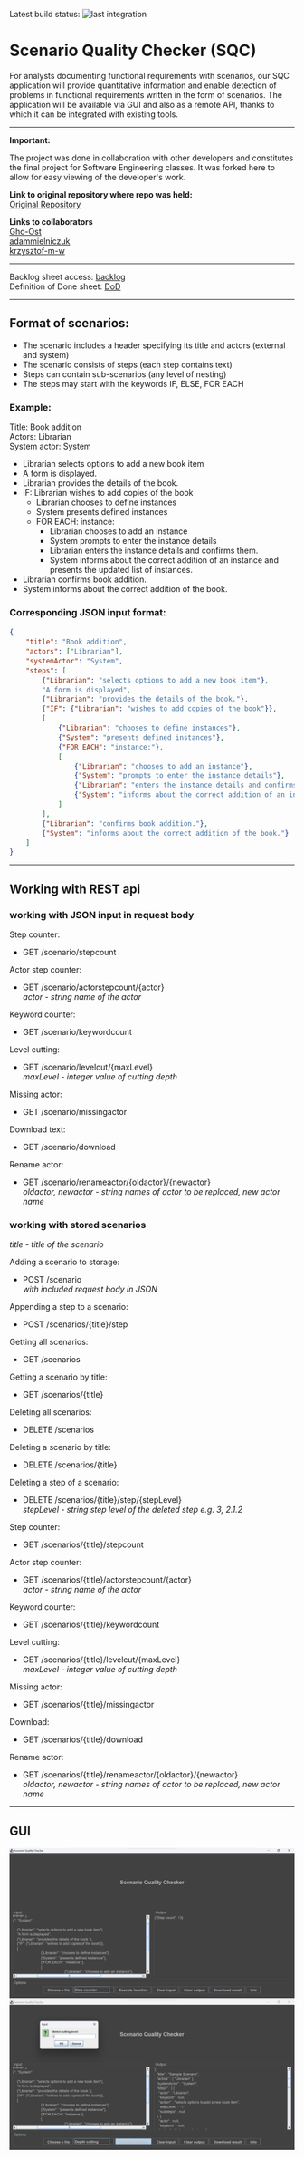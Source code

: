 Latest build status: 
![last integration](https://github.com/Gho-Ost/scenario-quality-checker/actions/workflows/integration.yml/badge.svg)

# Scenario Quality Checker (SQC)

For analysts documenting functional requirements with scenarios, our SQC application will provide quantitative information and enable detection of problems in functional requirements written in the form of scenarios. The application will be available via GUI and also as a remote API, thanks to which it can be integrated with existing tools.

---
<b>Important:</b><br>

The project was done in collaboration with other developers and constitutes the final project for Software Engineering classes. It was forked here to allow for easy viewing of the developer's work.

<b>Link to original repository where repo was held:</b> <br>
[Original Repository](https://github.com/Gho-Ost/scenario-quality-checker) <br>

<b>Links to collaborators</b> <br>
[Gho-Ost](https://github.com/Gho-Ost) <br>
[adammielniczuk](https://github.com/adammielniczuk) <br>
[krzysztof-m-w](https://github.com/krzysztof-m-w) <br>

---
Backlog sheet access: [backlog](https://docs.google.com/spreadsheets/d/10xPEoCOPM9XNCSuVxjXvBpm4q6dU80llhul9FbcC-B8/edit?usp=sharing)<br>
Definition of Done sheet: [DoD](https://docs.google.com/spreadsheets/d/1tAZz23FwqmvO13xXP5R6w4fjLJbzPUflcsjcx2UOEy8/edit?usp=sharing)

---

## Format of scenarios:
- The scenario includes a header specifying its title and actors (external and system)
- The scenario consists of steps (each step contains text)
- Steps can contain sub-scenarios (any level of nesting)
- The steps may start with the keywords IF, ELSE, FOR EACH

### Example:<br>
Title: Book addition<br>
Actors:  Librarian<br>
System actor: System<br>

- Librarian selects options to add a new book item
- A form is displayed.
- Librarian provides the details of the book.
- IF: Librarian wishes to add copies of the book
    - Librarian chooses to define instances
    - System presents defined instances
    - FOR EACH: instance:
        - Librarian chooses to add an instance
        - System prompts to enter the instance details
        - Librarian enters the instance details and confirms them.
        - System informs about the correct addition of an instance and presents the updated list of instances.
- Librarian confirms book addition.
- System informs about the correct addition of the book.

### Corresponding JSON input format:<br>
```json
{
	"title": "Book addition",
	"actors": ["Librarian"],
	"systemActor": "System",
	"steps": [
		{"Librarian": "selects options to add a new book item"},
		"A form is displayed",
		{"Librarian": "provides the details of the book."},
		{"IF": {"Librarian": "wishes to add copies of the book"}},
		[
			{"Librarian": "chooses to define instances"},
			{"System": "presents defined instances"},
			{"FOR EACH": "instance:"},
			[
				{"Librarian": "chooses to add an instance"},
				{"System": "prompts to enter the instance details"},
				{"Librarian": "enters the instance details and confirms them."},
				{"System": "informs about the correct addition of an instance and presents the updated list of instances."}
			]
		],
		{"Librarian": "confirms book addition."},
		{"System": "informs about the correct addition of the book."}
	]
}
```

---

## Working with REST api

### working with JSON input in request body

Step counter:
- GET /scenario/stepcount

Actor step counter:
- GET /scenario/actorstepcount/{actor}<br>
*actor - string name of the actor*

Keyword counter:
- GET /scenario/keywordcount

Level cutting:
- GET /scenario/levelcut/{maxLevel} <br>
*maxLevel - integer value of cutting depth*

Missing actor:
- GET /scenario/missingactor

Download text:
- GET /scenario/download

Rename actor:
- GET /scenario/renameactor/{oldactor}/{newactor} <br>
*oldactor, newactor - string names of actor to be replaced, new actor name*

### working with stored scenarios
*title - title of the scenario*

Adding a scenario to storage:
- POST /scenario <br>
*with included request body in JSON*

Appending a step to a scenario:
- POST /scenarios/{title}/step

Getting all scenarios:
- GET /scenarios

Getting a scenario by title:
- GET /scenarios/{title}

Deleting all scenarios:
- DELETE /scenarios

Deleting a scenario by title:
- DELETE /scenarios/{title}

Deleting a step of a scenario:
- DELETE /scenarios/{title}/step/{stepLevel}<br>
*stepLevel - string step level of the deleted step e.g. 3, 2.1.2*

Step counter:
- GET /scenarios/{title}/stepcount

Actor step counter:
- GET /scenarios/{title}/actorstepcount/{actor}<br>
*actor - string name of the actor*

Keyword counter:
- GET /scenarios/{title}/keywordcount

Level cutting:
- GET /scenarios/{title}/levelcut/{maxLevel} <br>
*maxLevel - integer value of cutting depth*

Missing actor:
- GET /scenarios/{title}/missingactor

Download:
- GET /scenarios/{title}/download

Rename actor:
- GET /scenarios/{title}/renameactor/{oldactor}/{newactor} <br>
*oldactor, newactor - string names of actor to be replaced, new actor name*

---

## GUI
![image](https://github.com/MatTheTab/scenario-quality-checker/blob/main/GUI_images/Screenshot%202023-07-05%20122952.png)<br>
![image](https://github.com/MatTheTab/scenario-quality-checker/blob/main/GUI_images/Screenshot%202023-07-05%20123101.png)
